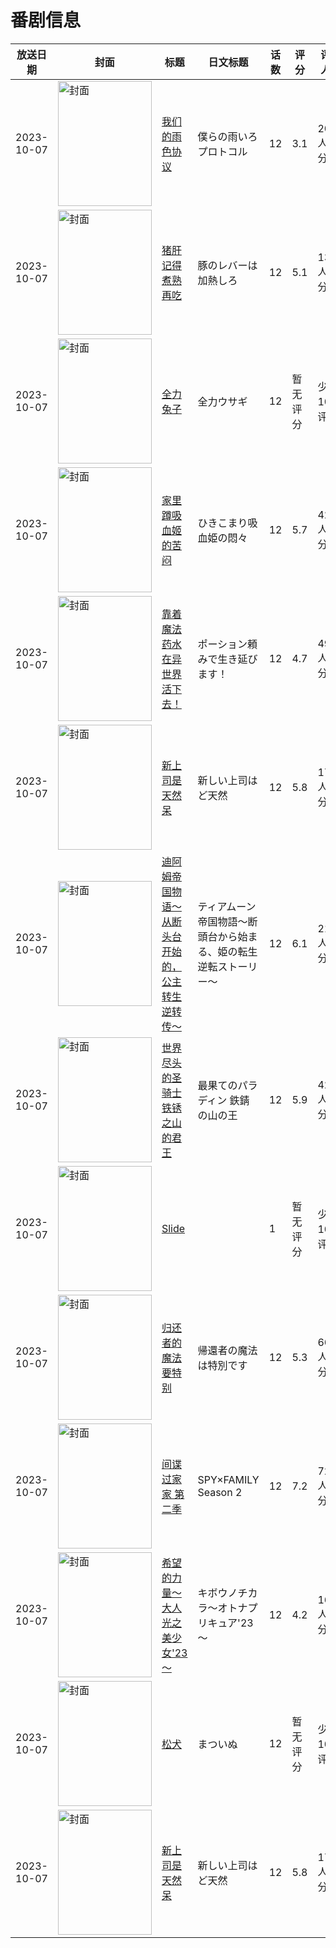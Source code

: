 # 番剧信息

|放送日期|封面|标题|日文标题|话数|评分|评分人数|
|---|---|---|---|---|---|---|
|2023-10-07|<img src="https://lain.bgm.tv/pic/cover/c/2a/d6/444634_80o81.jpg" alt="封面" style="width:150px;height:200px;object-fit:cover;">|[我们的雨色协议](https://bangumi.tv/subject/444634)|僕らの雨いろプロトコル|12|3.1|2028人评分|
|2023-10-07|<img src="https://lain.bgm.tv/pic/cover/c/cf/bf/362005_82znf.jpg" alt="封面" style="width:150px;height:200px;object-fit:cover;">|[猪肝记得煮熟再吃](https://bangumi.tv/subject/362005)|豚のレバーは加熱しろ|12|5.1|1380人评分|
|2023-10-07|<img src="https://lain.bgm.tv/pic/cover/c/d5/01/368833_TOc0O.jpg" alt="封面" style="width:150px;height:200px;object-fit:cover;">|[全力兔子](https://bangumi.tv/subject/368833)|全力ウサギ|12|暂无评分|少于10人评分|
|2023-10-07|<img src="https://lain.bgm.tv/pic/cover/c/15/35/414214_Q2LdO.jpg" alt="封面" style="width:150px;height:200px;object-fit:cover;">|[家里蹲吸血姬的苦闷](https://bangumi.tv/subject/414214)|ひきこまり吸血姫の悶々|12|5.7|4210人评分|
|2023-10-07|<img src="https://lain.bgm.tv/pic/cover/c/19/87/421643_ayD4Z.jpg" alt="封面" style="width:150px;height:200px;object-fit:cover;">|[靠着魔法药水在异世界活下去！](https://bangumi.tv/subject/421643)|ポーション頼みで生き延びます！|12|4.7|496人评分|
|2023-10-07|<img src="https://lain.bgm.tv/pic/cover/c/ed/79/435926_X95cc.jpg" alt="封面" style="width:150px;height:200px;object-fit:cover;">|[新上司是天然呆](https://bangumi.tv/subject/435926)|新しい上司はど天然|12|5.8|175人评分|
|2023-10-07|<img src="https://lain.bgm.tv/pic/cover/c/6a/7c/400114_qXsEN.jpg" alt="封面" style="width:150px;height:200px;object-fit:cover;">|[迪阿姆帝国物语～从断头台开始的，公主转生逆转传～](https://bangumi.tv/subject/400114)|ティアムーン帝国物語～断頭台から始まる、姫の転生逆転ストーリー～|12|6.1|2161人评分|
|2023-10-07|<img src="https://lain.bgm.tv/pic/cover/c/83/6c/363569_dmZDf.jpg" alt="封面" style="width:150px;height:200px;object-fit:cover;">|[世界尽头的圣骑士 铁锈之山的君王](https://bangumi.tv/subject/363569)|最果てのパラディン 鉄錆の山の王|12|5.9|425人评分|
|2023-10-07|<img src="https://lain.bgm.tv/pic/cover/c/12/32/484186_26NxW.jpg" alt="封面" style="width:150px;height:200px;object-fit:cover;">|[Slide](https://bangumi.tv/subject/484186)||1|暂无评分|少于10人评分|
|2023-10-07|<img src="https://lain.bgm.tv/pic/cover/c/04/78/425990_EtTUT.jpg" alt="封面" style="width:150px;height:200px;object-fit:cover;">|[归还者的魔法要特别](https://bangumi.tv/subject/425990)|帰還者の魔法は特別です|12|5.3|668人评分|
|2023-10-07|<img src="https://lain.bgm.tv/pic/cover/c/69/5b/411427_1Bw95.jpg" alt="封面" style="width:150px;height:200px;object-fit:cover;">|[间谍过家家 第二季](https://bangumi.tv/subject/411427)|SPY×FAMILY Season 2|12|7.2|7266人评分|
|2023-10-07|<img src="https://lain.bgm.tv/pic/cover/c/5a/8c/424453_955Ro.jpg" alt="封面" style="width:150px;height:200px;object-fit:cover;">|[希望的力量～大人光之美少女'23～](https://bangumi.tv/subject/424453)|キボウノチカラ～オトナプリキュア'23～|12|4.2|165人评分|
|2023-10-07|<img src="https://lain.bgm.tv/pic/cover/c/0d/e1/452511_aoIV0.jpg" alt="封面" style="width:150px;height:200px;object-fit:cover;">|[松犬](https://bangumi.tv/subject/452511)|まついぬ|12|暂无评分|少于10人评分|
|2023-10-07|<img src="https://lain.bgm.tv/pic/cover/c/ed/79/435926_X95cc.jpg" alt="封面" style="width:150px;height:200px;object-fit:cover;">|[新上司是天然呆](https://bangumi.tv/subject/435926)|新しい上司はど天然|12|5.8|175人评分|
